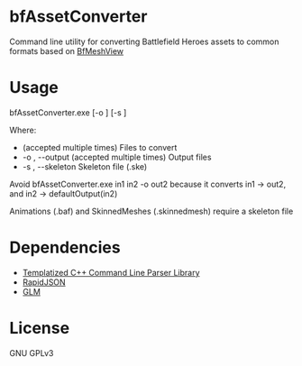 # bfAssetConverter
Command line utility for converting Battlefield Heroes assets to common formats
based on [BfMeshView](https://github.com/ByteHazard/BfMeshView)

# Usage
bfAssetConverter.exe <filename> [-o <filename>] [-s <filename>]

Where:
* <filename> (accepted multiple times) Files to convert
* -o <filename>, --output <filename> (accepted multiple times) Output files
* -s <filename>, --skeleton <filename> Skeleton file (.ske)

Avoid bfAssetConverter.exe in1 in2 -o out2 because it converts in1 -> out2, and in2 -> defaultOutput(in2)

Animations (.baf) and SkinnedMeshes (.skinnedmesh) require a skeleton file

# Dependencies
* [Templatized C++ Command Line Parser Library](http://tclap.sourceforge.net/)
* [RapidJSON](http://rapidjson.org/)
* [GLM](http://glm.g-truc.net/0.9.8/index.html)

# License
GNU GPLv3
